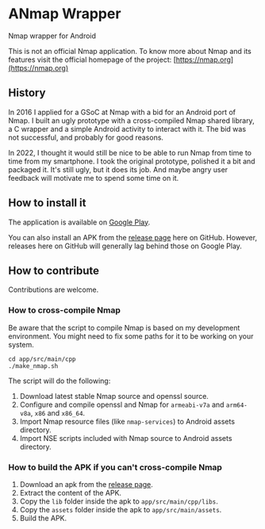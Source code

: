 # ANmap Wrapper

Nmap wrapper for Android

This is not an official Nmap application. To know more about Nmap and its features visit the
official homepage of the project: [https://nmap.org](https://nmap.org)

## History

In 2016 I applied for a GSoC at Nmap with a bid for an Android port of Nmap. I built an ugly
prototype with a cross-compiled Nmap shared library, a C wrapper and a simple Android activity to
interact with it. The bid was not successful, and probably for good reasons.

In 2022, I thought it would still be nice to be able to run Nmap from time to time from my
smartphone. I took the original prototype, polished it a bit and packaged it. It's still ugly, but
it does its job. And maybe angry user feedback will motivate me to spend some time on it.

## How to install it

The application is available on
[Google Play](https://play.google.com/store/apps/details?id=com.werebug.anmapwrapper).

You can also install an APK from
the [release page](https://github.com/ruvolof/anmap-wrapper/releases) here on GitHub.
However, releases here on GitHub will generally lag behind those on Google Play.

## How to contribute

Contributions are welcome.

### How to cross-compile Nmap

Be aware that the script to compile Nmap is based on my development environment. You might need to
fix some paths for it to be working on your system.

```
cd app/src/main/cpp
./make_nmap.sh
```

The script will do the following:

1) Download latest stable Nmap source and openssl source.
2) Configure and compile openssl and Nmap for `armeabi-v7a` and `arm64-v8a`, `x86` and `x86_64`.
3) Import Nmap resource files (like `nmap-services`) to Android assets directory.
4) Import NSE scripts included with Nmap source to Android assets directory.

### How to build the APK if you can't cross-compile Nmap

1) Download an apk from the [release page](https://github.com/ruvolof/anmap-wrapper/releases).
2) Extract the content of the APK.
3) Copy the `lib` folder inside the apk to `app/src/main/cpp/libs`.
4) Copy the `assets` folder inside the apk to `app/src/main/assets`.
5) Build the APK.


